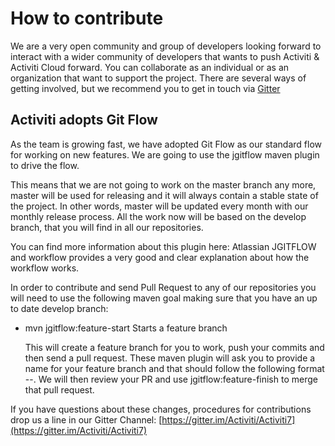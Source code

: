 # How to contribute

We are a very open community and group of developers looking forward to interact with a wider community of developers that wants to push Activiti & Activiti Cloud forward. You can collaborate as an individual or as an organization that want to support the project. There are several ways of getting involved, but we recommend you to get in touch via [Gitter](https://gitter.im/Activiti/Activiti7)

## Activiti adopts Git Flow

As the team is growing fast, we have adopted Git Flow as our standard flow for working on new features. We are going to use the jgitflow maven plugin to drive the flow.

This means that we are not going to work on the master branch any more, master will be used for releasing and it will always contain a stable state of the project. In other words, master will be updated every month with our monthly release process. All the work now will be based on the develop branch, that you will find in all our repositories.

You can find more information about this plugin here: Atlassian JGITFLOW and workflow provides a very good and clear explanation about how the workflow works.

In order to contribute and send Pull Request to any of our repositories you will need to use the following maven goal making sure that you have an up to date develop branch:

* mvn jgitflow:feature-start Starts a feature branch

  This will create a feature branch for you to work, push your commits and then send a pull request. These maven plugin will ask you to provide a name for your feature branch and that should follow the following format --. We will then review your PR and use jgitflow:feature-finish to merge that pull request.

If you have questions about these changes, procedures for contributions drop us a line in our Gitter Channel: [https://gitter.im/Activiti/Activiti7](https://gitter.im/Activiti/Activiti7)

